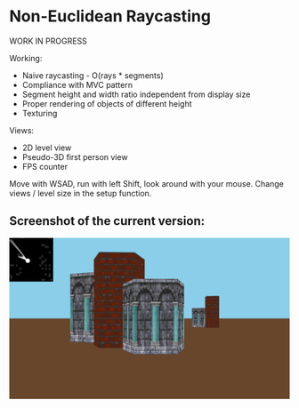 # Non-Euclidean Raycasting

WORK IN PROGRESS

Working:
* Naive raycasting - O(rays * segments)
* Compliance with MVC pattern
* Segment height and width ratio independent from display size
* Proper rendering of objects of different height
* Texturing

Views:
* 2D level view
* Pseudo-3D first person view
* FPS counter

Move with WSAD, run with left Shift, look around with your mouse. Change views / level size in the setup function.

## Screenshot of the current version:

![A screenshot from the app](./assets/screenshot.png)
